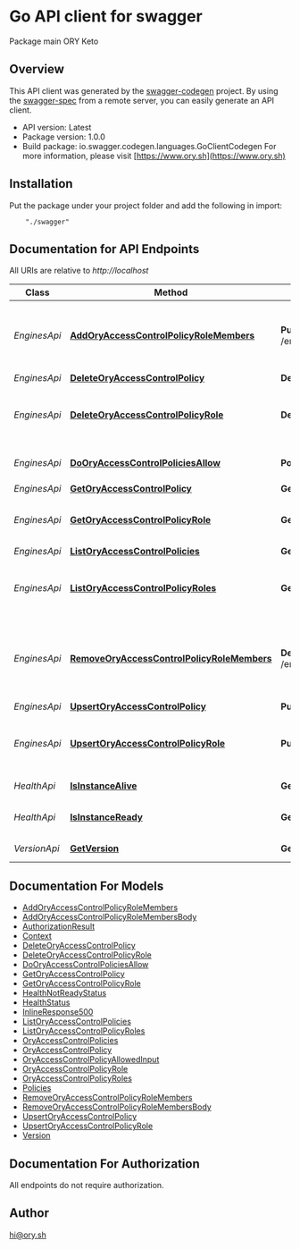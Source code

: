 # Go API client for swagger

Package main ORY Keto

## Overview
This API client was generated by the [swagger-codegen](https://github.com/swagger-api/swagger-codegen) project.  By using the [swagger-spec](https://github.com/swagger-api/swagger-spec) from a remote server, you can easily generate an API client.

- API version: Latest
- Package version: 1.0.0
- Build package: io.swagger.codegen.languages.GoClientCodegen
For more information, please visit [https://www.ory.sh](https://www.ory.sh)

## Installation
Put the package under your project folder and add the following in import:
```
    "./swagger"
```

## Documentation for API Endpoints

All URIs are relative to *http://localhost*

Class | Method | HTTP request | Description
------------ | ------------- | ------------- | -------------
*EnginesApi* | [**AddOryAccessControlPolicyRoleMembers**](docs/EnginesApi.md#addoryaccesscontrolpolicyrolemembers) | **Put** /engines/acp/ory/{flavor}/roles/{id}/members | Add a member to an ORY Access Control Policy Role
*EnginesApi* | [**DeleteOryAccessControlPolicy**](docs/EnginesApi.md#deleteoryaccesscontrolpolicy) | **Delete** /engines/acp/ory/{flavor}/policies/{id} | 
*EnginesApi* | [**DeleteOryAccessControlPolicyRole**](docs/EnginesApi.md#deleteoryaccesscontrolpolicyrole) | **Delete** /engines/acp/ory/{flavor}/roles/{id} | Delete an ORY Access Control Policy Role
*EnginesApi* | [**DoOryAccessControlPoliciesAllow**](docs/EnginesApi.md#dooryaccesscontrolpoliciesallow) | **Post** /engines/acp/ory/{flavor}/allowed | Check if a request is allowed
*EnginesApi* | [**GetOryAccessControlPolicy**](docs/EnginesApi.md#getoryaccesscontrolpolicy) | **Get** /engines/acp/ory/{flavor}/policies/{id} | 
*EnginesApi* | [**GetOryAccessControlPolicyRole**](docs/EnginesApi.md#getoryaccesscontrolpolicyrole) | **Get** /engines/acp/ory/{flavor}/roles/{id} | Get an ORY Access Control Policy Role
*EnginesApi* | [**ListOryAccessControlPolicies**](docs/EnginesApi.md#listoryaccesscontrolpolicies) | **Get** /engines/acp/ory/{flavor}/policies | 
*EnginesApi* | [**ListOryAccessControlPolicyRoles**](docs/EnginesApi.md#listoryaccesscontrolpolicyroles) | **Get** /engines/acp/ory/{flavor}/roles | List ORY Access Control Policy Roles
*EnginesApi* | [**RemoveOryAccessControlPolicyRoleMembers**](docs/EnginesApi.md#removeoryaccesscontrolpolicyrolemembers) | **Delete** /engines/acp/ory/{flavor}/roles/{id}/members | Remove a member from an ORY Access Control Policy Role
*EnginesApi* | [**UpsertOryAccessControlPolicy**](docs/EnginesApi.md#upsertoryaccesscontrolpolicy) | **Put** /engines/acp/ory/{flavor}/policies | 
*EnginesApi* | [**UpsertOryAccessControlPolicyRole**](docs/EnginesApi.md#upsertoryaccesscontrolpolicyrole) | **Put** /engines/acp/ory/{flavor}/roles | Upsert an ORY Access Control Policy Role
*HealthApi* | [**IsInstanceAlive**](docs/HealthApi.md#isinstancealive) | **Get** /health/alive | Check alive status
*HealthApi* | [**IsInstanceReady**](docs/HealthApi.md#isinstanceready) | **Get** /health/ready | Check readiness status
*VersionApi* | [**GetVersion**](docs/VersionApi.md#getversion) | **Get** /version | Get service version


## Documentation For Models

 - [AddOryAccessControlPolicyRoleMembers](docs/AddOryAccessControlPolicyRoleMembers.md)
 - [AddOryAccessControlPolicyRoleMembersBody](docs/AddOryAccessControlPolicyRoleMembersBody.md)
 - [AuthorizationResult](docs/AuthorizationResult.md)
 - [Context](docs/Context.md)
 - [DeleteOryAccessControlPolicy](docs/DeleteOryAccessControlPolicy.md)
 - [DeleteOryAccessControlPolicyRole](docs/DeleteOryAccessControlPolicyRole.md)
 - [DoOryAccessControlPoliciesAllow](docs/DoOryAccessControlPoliciesAllow.md)
 - [GetOryAccessControlPolicy](docs/GetOryAccessControlPolicy.md)
 - [GetOryAccessControlPolicyRole](docs/GetOryAccessControlPolicyRole.md)
 - [HealthNotReadyStatus](docs/HealthNotReadyStatus.md)
 - [HealthStatus](docs/HealthStatus.md)
 - [InlineResponse500](docs/InlineResponse500.md)
 - [ListOryAccessControlPolicies](docs/ListOryAccessControlPolicies.md)
 - [ListOryAccessControlPolicyRoles](docs/ListOryAccessControlPolicyRoles.md)
 - [OryAccessControlPolicies](docs/OryAccessControlPolicies.md)
 - [OryAccessControlPolicy](docs/OryAccessControlPolicy.md)
 - [OryAccessControlPolicyAllowedInput](docs/OryAccessControlPolicyAllowedInput.md)
 - [OryAccessControlPolicyRole](docs/OryAccessControlPolicyRole.md)
 - [OryAccessControlPolicyRoles](docs/OryAccessControlPolicyRoles.md)
 - [Policies](docs/Policies.md)
 - [RemoveOryAccessControlPolicyRoleMembers](docs/RemoveOryAccessControlPolicyRoleMembers.md)
 - [RemoveOryAccessControlPolicyRoleMembersBody](docs/RemoveOryAccessControlPolicyRoleMembersBody.md)
 - [UpsertOryAccessControlPolicy](docs/UpsertOryAccessControlPolicy.md)
 - [UpsertOryAccessControlPolicyRole](docs/UpsertOryAccessControlPolicyRole.md)
 - [Version](docs/Version.md)


## Documentation For Authorization

 All endpoints do not require authorization.


## Author

hi@ory.sh

